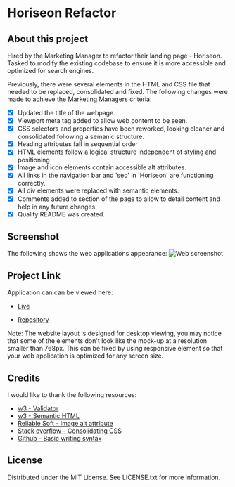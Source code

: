 # Horiseon Refactor

## About this project

Hired by the Marketing Manager to refactor their landing page - Horiseon.
Tasked to modify the existing codebase to ensure it is more accessible and optimized for search engines. 

Previously, there were several elements in the HTML and CSS file that needed to be replaced, consolidated and fixed. The following changes were made to achieve the Marketing Managers criteria:

- [x] Updated the title of the webpage.
- [x] Viewport meta tag added to allow web content to be seen.
- [x] CSS selectors and properties have been reworked, looking cleaner and consolidated following a semanic structure.
- [x] Heading attributes fall in sequential order
- [x] HTML elements follow a logical structure independent of styling and positioning
- [x] Image and icon elements contain accessible alt attributes.
- [x] All links in the navigation bar and 'seo' in 'Horiseon' are functioning correctly.
- [x] All div elements were replaced with semantic elements.
- [x] Comments added to section of the page to allow  to detail content and help in any future changes.
- [x] Quality README was created.

## Screenshot
The following shows the web applications appearance:
![Web screenshot](assets/images/screen-capture.png)


## Project Link
Application can can be viewed here: 
* [Live](https://tahminahannan.github.io/horiseon-code-refactor/)

* [Repository](https://github.com/TahminaHannan/horiseon-code-refactor)


Note: The website layout is designed for desktop viewing, you may notice that some of the elements don't look like the mock-up at a resolution smaller than 768px.
This can be fixed by using responsive element so that your web application is optimized for any screen size.


## Credits
I would like to thank the following resources:
* [w3 - Validator](https://validator.w3.org/nu/)
* [w3 - Semantic HTML](https://www.w3schools.com/html/html5_semantic_elements.asp)
* [Reliable Soft - Image alt attribute](https://www.reliablesoft.net/alt-text/)
* [Stack overflow - Consolidating CSS](https://stackoverflow.com/questions/48593160/how-to-combine-two-classes-that-have-same-properties)
* [Github - Basic writing syntax](https://docs.github.com/en/get-started/writing-on-github/getting-started-with-writing-and-formatting-on-github/basic-writing-and-formatting-syntax)

## License
Distributed under the MIT License. See LICENSE.txt for more information.

